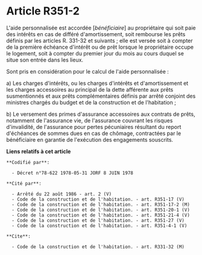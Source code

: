 # Article R351-2

L'aide personnalisée est accordée [*bénéficiaire*] au propriétaire qui soit paie des intérêts en cas de différé
d'amortissement, soit rembourse les prêts définis par les articles R. 331-32 et suivants ; elle est versée soit à compter de
la première échéance d'intérêt ou de prêt lorsque le propriétaire occupe le logement, soit à compter du premier jour du mois
au cours duquel se situe son entrée dans les lieux.

Sont pris en considération pour le calcul de l'aide personnalisée :

a) Les charges d'intérêts, ou les charges d'intérêts et d'amortissement et les charges accessoires au principal de la dette
afférente aux prêts susmentionnés et aux prêts complémentaires définis par arrêté conjoint des ministres chargés du budget et
de la construction et de l'habitation ;

b) Le versement des primes d'assurance accessoires aux contrats de prêts, notamment de l'assurance vie, de l'assurance
couvrant les risques d'invalidité, de l'assurance pour pertes pécuniaires résultant du report d'échéances de sommes dues en
cas de chômage, contractées par le bénéficiaire en garantie de l'exécution des engagements souscrits.

**Liens relatifs à cet article**

	**Codifié par**:

	  - Décret n°78-622 1978-05-31 JORF 8 JUIN 1978

	**Cité par**:

	  - Arrêté du 22 août 1986 - art. 2 (V)
	  - Code de la construction et de l'habitation. - art. R351-17 (V)
	  - Code de la construction et de l'habitation. - art. R351-17-2 (M)
	  - Code de la construction et de l'habitation. - art. R351-20-1 (V)
	  - Code de la construction et de l'habitation. - art. R351-21-4 (V)
	  - Code de la construction et de l'habitation. - art. R351-27 (V)
	  - Code de la construction et de l'habitation. - art. R351-4-1 (V)

	**Cite**:

	  - Code de la construction et de l'habitation. - art. R331-32 (M)
